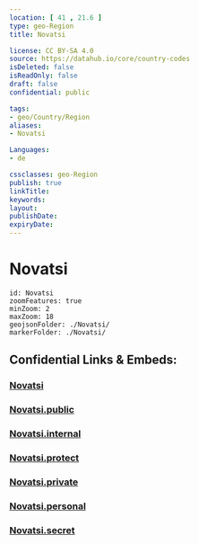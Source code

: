 ```yaml
---
location: [ 41 , 21.6 ] 
type: geo-Region
title: Novatsi

license: CC BY-SA 4.0
source: https://datahub.io/core/country-codes
isDeleted: false
isReadOnly: false
draft: false
confidential: public

tags:
- geo/Country/Region
aliases:
- Novatsi

Languages:
- de

cssclasses: geo-Region
publish: true
linkTitle: 
keywords: 
layout: 
publishDate: 
expiryDate: 
---
```


# Novatsi

```leaflet
id: Novatsi
zoomFeatures: true 
minZoom: 2 
maxZoom: 18
geojsonFolder: ./Novatsi/
markerFolder: ./Novatsi/
```


## Confidential Links & Embeds: 

### [Novatsi](/_Standards/Earth/Continent/Europe/Europe~South/Macedonia~North/Municipalities~Macedonia/Novatsi.md) 

### [Novatsi.public](/_public/Earth/Continent/Europe/Europe~South/Macedonia~North/Municipalities~Macedonia/Novatsi.public.md) 

### [Novatsi.internal](/_internal/Earth/Continent/Europe/Europe~South/Macedonia~North/Municipalities~Macedonia/Novatsi.internal.md) 

### [Novatsi.protect](/_protect/Earth/Continent/Europe/Europe~South/Macedonia~North/Municipalities~Macedonia/Novatsi.protect.md) 

### [Novatsi.private](/_private/Earth/Continent/Europe/Europe~South/Macedonia~North/Municipalities~Macedonia/Novatsi.private.md) 

### [Novatsi.personal](/_personal/Earth/Continent/Europe/Europe~South/Macedonia~North/Municipalities~Macedonia/Novatsi.personal.md) 

### [Novatsi.secret](/_secret/Earth/Continent/Europe/Europe~South/Macedonia~North/Municipalities~Macedonia/Novatsi.secret.md)

